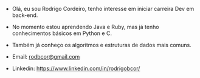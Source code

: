 - Olá, eu sou Rodrigo Cordeiro, tenho interesse em iniciar carreira Dev em back-end.

- No momento estou aprendendo Java e Ruby, mas já tenho conhecimentos básicos em Python e C.
- Também já conheço os algoritmos e estruturas de dados mais comuns.

- Email: rodbcor@gmail.com
- Linkedin: https://www.linkedin.com/in/rodrigobcor/
